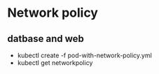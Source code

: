 # Network policy

## datbase and web
- kubectl create -f pod-with-network-policy.yml
- kubectl get networkpolicy
